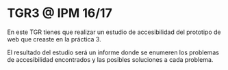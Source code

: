 # TGR3 @ IPM 16/17

En este TGR tienes que realizar un estudio de accesibilidad del prototipo de
web que creaste en la práctica 3.

El resultado del estudio será un informe donde se enumeren los problemas de
accesibilidad encontrados y las posibles soluciones a cada problema.
